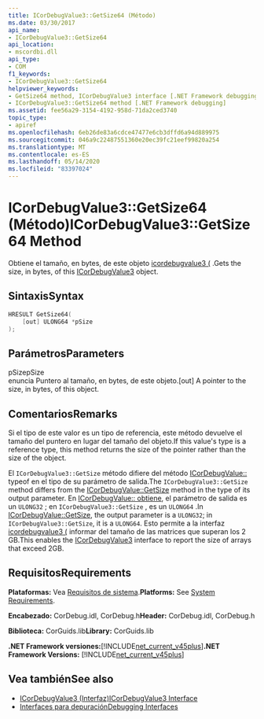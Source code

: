 ```yaml
---
title: ICorDebugValue3::GetSize64 (Método)
ms.date: 03/30/2017
api_name:
- ICorDebugValue3::GetSize64
api_location:
- mscordbi.dll
api_type:
- COM
f1_keywords:
- ICorDebugValue3::GetSize64
helpviewer_keywords:
- GetSize64 method, ICorDebugValue3 interface [.NET Framework debugging]
- ICorDebugValue3::GetSize64 method [.NET Framework debugging]
ms.assetid: fee56a29-3154-4192-958d-71da2ced3740
topic_type:
- apiref
ms.openlocfilehash: 6eb26de83a6cdce47477e6cb3dffd6a94d889975
ms.sourcegitcommit: 046a9c22487551360e20ec39fc21eef99820a254
ms.translationtype: MT
ms.contentlocale: es-ES
ms.lasthandoff: 05/14/2020
ms.locfileid: "83397024"
---
```

# <a name="icordebugvalue3getsize64-method"></a><span data-ttu-id="5dd6b-102">ICorDebugValue3::GetSize64 (Método)</span><span class="sxs-lookup"><span data-stu-id="5dd6b-102">ICorDebugValue3::GetSize64 Method</span></span>
<span data-ttu-id="5dd6b-103">Obtiene el tamaño, en bytes, de este objeto [icordebugvalue3 (](icordebugvalue3-interface.md) .</span><span class="sxs-lookup"><span data-stu-id="5dd6b-103">Gets the size, in bytes, of this [ICorDebugValue3](icordebugvalue3-interface.md) object.</span></span>  
  
## <a name="syntax"></a><span data-ttu-id="5dd6b-104">Sintaxis</span><span class="sxs-lookup"><span data-stu-id="5dd6b-104">Syntax</span></span>  
  
```cpp  
HRESULT GetSize64(  
    [out] ULONG64 *pSize  
);  
```  
  
## <a name="parameters"></a><span data-ttu-id="5dd6b-105">Parámetros</span><span class="sxs-lookup"><span data-stu-id="5dd6b-105">Parameters</span></span>  
 <span data-ttu-id="5dd6b-106">pSize</span><span class="sxs-lookup"><span data-stu-id="5dd6b-106">pSize</span></span>  
 <span data-ttu-id="5dd6b-107">enuncia Puntero al tamaño, en bytes, de este objeto.</span><span class="sxs-lookup"><span data-stu-id="5dd6b-107">[out] A pointer to the size, in bytes, of this object.</span></span>  
  
## <a name="remarks"></a><span data-ttu-id="5dd6b-108">Comentarios</span><span class="sxs-lookup"><span data-stu-id="5dd6b-108">Remarks</span></span>  
 <span data-ttu-id="5dd6b-109">Si el tipo de este valor es un tipo de referencia, este método devuelve el tamaño del puntero en lugar del tamaño del objeto.</span><span class="sxs-lookup"><span data-stu-id="5dd6b-109">If this value's type is a reference type, this method returns the size of the pointer rather than the size of the object.</span></span>  
  
 <span data-ttu-id="5dd6b-110">El `ICorDebugValue3::GetSize` método difiere del método [ICorDebugValue::](icordebugvalue-getsize-method.md) typeof en el tipo de su parámetro de salida.</span><span class="sxs-lookup"><span data-stu-id="5dd6b-110">The `ICorDebugValue3::GetSize` method differs from the [ICorDebugValue::GetSize](icordebugvalue-getsize-method.md) method in the type of its output parameter.</span></span> <span data-ttu-id="5dd6b-111">En [ICorDebugValue:: obtiene](icordebugvalue-getsize-method.md), el parámetro de salida es un `ULONG32` ; en `ICorDebugValue3::GetSize` , es un `ULONG64` .</span><span class="sxs-lookup"><span data-stu-id="5dd6b-111">In [ICorDebugValue::GetSize](icordebugvalue-getsize-method.md), the output parameter is a `ULONG32`; in `ICorDebugValue3::GetSize`, it is a `ULONG64`.</span></span> <span data-ttu-id="5dd6b-112">Esto permite a la interfaz [icordebugvalue3 (](icordebugvalue3-interface.md) informar del tamaño de las matrices que superan los 2 GB.</span><span class="sxs-lookup"><span data-stu-id="5dd6b-112">This enables the [ICorDebugValue3](icordebugvalue3-interface.md) interface to report the size of arrays that exceed 2GB.</span></span>  
  
## <a name="requirements"></a><span data-ttu-id="5dd6b-113">Requisitos</span><span class="sxs-lookup"><span data-stu-id="5dd6b-113">Requirements</span></span>  
 <span data-ttu-id="5dd6b-114">**Plataformas:** Vea [Requisitos de sistema](../../get-started/system-requirements.md).</span><span class="sxs-lookup"><span data-stu-id="5dd6b-114">**Platforms:** See [System Requirements](../../get-started/system-requirements.md).</span></span>  
  
 <span data-ttu-id="5dd6b-115">**Encabezado:** CorDebug.idl, CorDebug.h</span><span class="sxs-lookup"><span data-stu-id="5dd6b-115">**Header:** CorDebug.idl, CorDebug.h</span></span>  
  
 <span data-ttu-id="5dd6b-116">**Biblioteca:** CorGuids.lib</span><span class="sxs-lookup"><span data-stu-id="5dd6b-116">**Library:** CorGuids.lib</span></span>  
  
 <span data-ttu-id="5dd6b-117">**.NET Framework versiones:**[!INCLUDE[net_current_v45plus](../../../../includes/net-current-v45plus-md.md)]</span><span class="sxs-lookup"><span data-stu-id="5dd6b-117">**.NET Framework Versions:** [!INCLUDE[net_current_v45plus](../../../../includes/net-current-v45plus-md.md)]</span></span>  
  
## <a name="see-also"></a><span data-ttu-id="5dd6b-118">Vea también</span><span class="sxs-lookup"><span data-stu-id="5dd6b-118">See also</span></span>

- [<span data-ttu-id="5dd6b-119">ICorDebugValue3 (Interfaz)</span><span class="sxs-lookup"><span data-stu-id="5dd6b-119">ICorDebugValue3 Interface</span></span>](icordebugvalue3-interface.md)
- [<span data-ttu-id="5dd6b-120">Interfaces para depuración</span><span class="sxs-lookup"><span data-stu-id="5dd6b-120">Debugging Interfaces</span></span>](debugging-interfaces.md)
